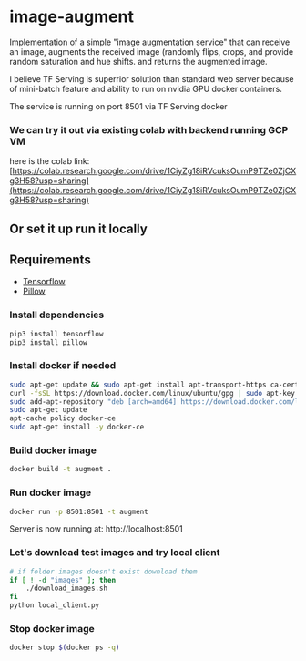 # image-augment

Implementation of a simple "image augmentation service" that can receive an image,
augments the received image (randomly flips, crops, and provide random saturation and hue shifts.
and returns the augmented image.

I believe TF Serving is superrior solution than standard web server because of mini-batch feature and ability to run on nvidia GPU docker containers.

The service is running on port 8501 via TF Serving docker
### We can try it out via existing colab with backend running GCP VM
here is the colab link:
[https://colab.research.google.com/drive/1CiyZg18iRVcuksOumP9TZe0ZjCXg3H58?usp=sharing](https://colab.research.google.com/drive/1CiyZg18iRVcuksOumP9TZe0ZjCXg3H58?usp=sharing)

## Or set it up run it locally

## Requirements

- [Tensorflow](https://www.tensorflow.org)
- [Pillow](https://pillow.readthedocs.io/en/stable/installation.html)

### Install dependencies

```bash
pip3 install tensorflow
pip3 install pillow
```
### Install docker if needed

```bash
sudo apt-get update && sudo apt-get install apt-transport-https ca-certificates curl software-properties-common
curl -fsSL https://download.docker.com/linux/ubuntu/gpg | sudo apt-key add -
sudo add-apt-repository "deb [arch=amd64] https://download.docker.com/linux/ubuntu $(lsb_release -cs) stable"
sudo apt-get update
apt-cache policy docker-ce
sudo apt-get install -y docker-ce
```

### Build docker image

```bash
docker build -t augment .
```

### Run docker image

```bash
docker run -p 8501:8501 -t augment
```
Server is now running at: http://localhost:8501

### Let's download test images and try local client

```bash
# if folder images doesn't exist download them
if [ ! -d "images" ]; then
    ./download_images.sh
fi
python local_client.py
```


### Stop docker image

```bash
docker stop $(docker ps -q)
```
